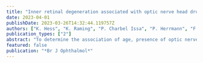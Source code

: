 ```yaml
---
title: "Inner retinal degeneration associated with optic nerve head drusen in pseudoxanthoma elasticum"
date: 2023-04-01
publishDate: 2023-03-26T14:32:44.119757Z
authors: ["K. Hess", "K. Raming", "P. Charbel Issa", "P. Herrmann", "F. G. Holz", "M. Pfau"]
publication_types: ["2"]
abstract: "To determine the association of age, presence of optic nerve head drusen (ONHD) and number of previous intravitreal anti-vascular endothelial growth factor (anti-VEGF) injections with inner retinal layer thicknesses in patients with pseudoxanthoma elasticum (PXE). In this retrospective case-control study, longitudinal spectral-domain optical coherence tomography imaging data from patients with PXE were compared with controls. A custom deep-learning-based segmentation algorithm was trained and validated to quantify the retinal nerve fibre layer (RNFL) and ganglion cell layer (GCL). The association of age, number of anti-VEGF injections and ONHD with the RNFL and GCL thickness in the outer ETDRS subfields as dependent variables was investigated using mixed model regression. m/year, p=0.001) were significantly associated with the GCL thickness. Including the number of intravitreal injections did not improve the model fit. The RNFL thickness was not significantly associated with any of these parameters. This study demonstrates a significant association of ageing and ONHD with GCL thinning in patients with PXE, but not with the number of anti-VEGF injections. Given the severity of inner retinal degeneration in PXE, a clinical trial investigating neuroprotective therapy warrants consideration."
featured: false
publication: "*Br J Ophthalmol*"
---
```


